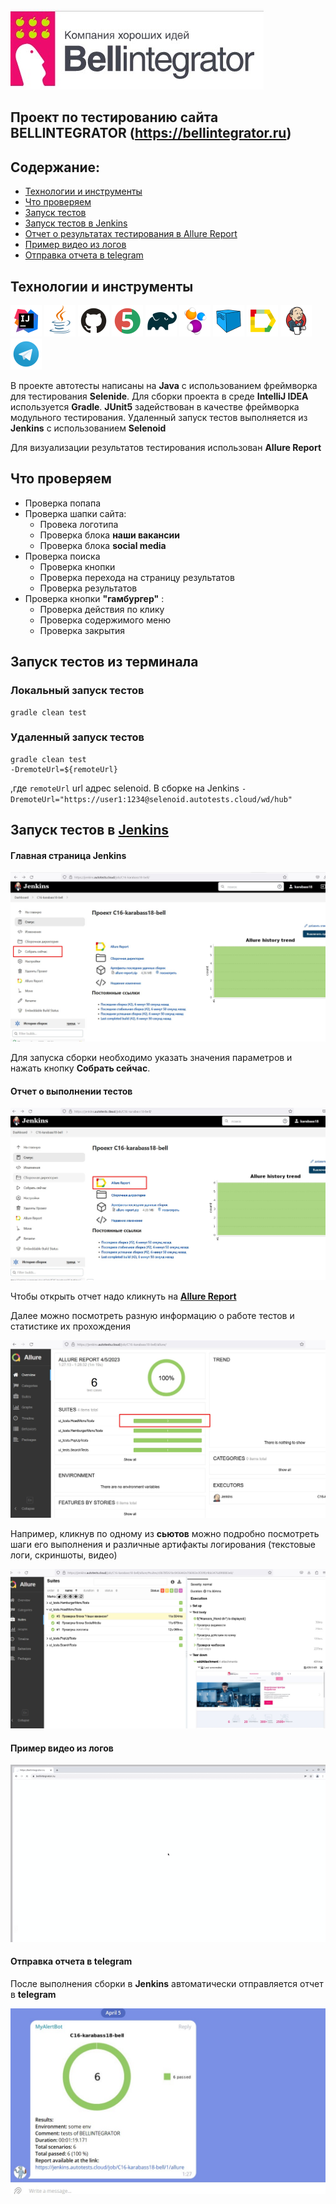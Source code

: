 ![logo](media/logo/logo.jpg)
## Проект по тестированию сайта BELLINTEGRATOR (https://bellintegrator.ru)

## Содержание:

- [Технологии и инструменты](#технологии-и-инструменты)
- [Что проверяем](#что-проверяем)
- [Запуск тестов](#запуск-тестов-из-терминала)
- [Запуск тестов в Jenkins](#запуск-тестов-в-jenkins)
- [Отчет о результатах тестирования в Allure Report](#отчет-о-выполнении-тестов)
- [Пример видео из логов](#пример-видео-из-логов)
- [Отправка отчета в telegram](#отправка-отчета-в-telegram)
<!-- [Интеграция с Allure TestOps и Jira](#интеграция-с-allure-testops-и-jira)-->

## Технологии и инструменты

<p align="left">
<a href="https://www.jetbrains.com/idea/"><img src="media/logo/Intelij_IDEA.svg" width="50" height="50"  alt="IDEA" title="IntelliJ IDEA"/></a>
<a href="https://www.java.com/"><img src="media/logo/Java.svg" width="50" height="50" alt="Java" title="Java"/></a>
<a href="https://github.com/"><img src="media/logo/GitHub.svg" width="50" height="50" alt="Github" title="GitHub"/></a>
<a href="https://junit.org/junit5/"><img src="media/logo/JUnit5.svg" width="50" height="50" alt="JUnit 5" title="JUnit 5"/></a>
<a href="https://gradle.org/"><img src="media/logo/Gradle.svg" width="50" height="50" alt="Gradle" title="Gradle"/></a>
<a href="https://selenide.org/"><img src="media/logo/Selenide.svg" width="50" height="50" alt="Selenide" title="Selenide"/></a>
<a href="https://aerokube.com/selenoid/"><img src="media/logo/Selenoid.svg" width="50" height="50" alt="Selenoid" title="Selenoid"/></a>
<a href="https://github.com/allure-framework/allure2"><img src="media/logo/Allure_Report.svg" width="50" height="50" alt="Allure" title="Allure"/></a>
<a href="https://www.jenkins.io/"><img src="media/logo/Jenkins.svg" width="50" height="50" alt="Jenkins" title="Jenkins"/></a>
 <a href="https://web.telegram.org/"><img src="media\logo\Telegram.svg" width="50" height="50" alt="Telegram" title="Telegram"></a>
<!--a href="https://qameta.io/"><img src="media\logo\Allure_TO.svg" width="50" height="50" alt="Allure_TO" title="Allure_TO"></a-->
</p>

В проекте автотесты написаны на **Java** с использованием фреймворка для тестирования **Selenide**. Для сборки проекта в среде **IntelliJ IDEA** используется **Gradle**.
**JUnit5** задействован в качестве фреймворка модульного тестирования. Удаленный запуск тестов выполняется из **Jenkins** с использованием **Selenoid** 

Для визуализации результатов тестирования использован **Allure Report**

## Что проверяем

* Проверка попапа
* Проверка шапки сайта:
  - Провека логотипа
  - Проверка блока **наши вакансии**
  - Проверка блока **social media**
* Проверка поиска
  - Проверка кнопки
  - Проверка перехода на страницу результатов
  - Проверка результатов
* Проверка кнопки **"гамбургер"** :
  - Проверка действия по клику
  - Проверка содержимого меню
  - Проверка закрытия


## Запуск тестов из терминала

### Локальный запуск тестов

```
gradle clean test
```

### Удаленный запуск тестов

```
gradle clean test
-DremoteUrl=${remoteUrl}
```
,где `remoteUrl` url адрес selenoid. В сборкe на Jenkins  `-DremoteUrl="https://user1:1234@selenoid.autotests.cloud/wd/hub" `
      
## Запуск тестов в [Jenkins](https://jenkins.autotests.cloud/job/C16-karabass18-bell/)

#### Главная страница Jenkins

![Jenkins](media/img/Jenkins.jpg)

Для запуска сборки необходимо указать значения параметров и нажать кнопку __Собрать сейчас__.

#### Отчет о выполнении тестов

![Allure1](media/img/Allure1.jpg)

  Чтобы открыть отчет надо кликнуть на [__Allure Report__ ](https://jenkins.autotests.cloud/job/C16-karabass18-bell/allure/)
  
  Далее можно посмотреть разную информацию о работе тестов и статистике их прохождения

![Allure2](media/img/Allure2.jpg)

  Например, кликнув по одному из **сьютов** можно подробно посмотреть шаги его выполнения и различные артифакты логирования (текстовые логи, скриншоты, видео)
  

![Allure3](media/img/Allure3.jpg)

#### Пример видео из логов


![Allure-видео](media/img/allure-video.gif)

#### Отправка отчета в telegram

После выполнения сборки в **Jenkins** автоматически отправляется отчет в **telegram**


![telegram](media/img/telegram.jpg)


<!--#### Интеграция с Allure TestOps и Jira

Сборка в **Jenkins** инткгрирована с отчетом в **Allure TestOps**.
Он позволяет следить за ходом выполнения тестов в реальном времени.

![testops3](media/img/testops3.jpg)
![testops1](media/img/testops1.jpg)
![testops2](media/img/testops2.jpg)

Также позволяет осуществить интеграцию с **Jira**

![jira](media/img/jira.jpg)-->
